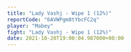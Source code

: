 ```yaml
---
title: "Lady Vashj - Wipe 1 (12%)"
reportCode: "6AVWPgm8tYbcFC2q"
player: "Mabey"
fight: "Lady Vashj - Wipe 1 (12%)"
date: 2021-10-20T19:00:04.987000+00:00
---
```

